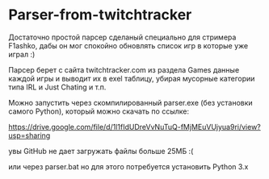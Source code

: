 # Parser-from-twitchtracker

Достаточно простой парсер сделаный специально для стримера F1ashko, дабы он мог спокойно обновлять список игр в которые уже играл :)

Парсер берет с сайта twitchtracker.com из раздела Games данные каждой игры и выводит их в exel таблицу, убирая мусорные категории типа IRL и Just Chating и т.п.

Можно запустить через скомпилированный parser.exe (без установки самого Python), который можно скачать по ссылке: 

https://drive.google.com/file/d/1l1fIdUDreVvNuTuQ-fMjMEuVUjyua9ri/view?usp=sharing

увы GitHub не дает загружать файлы больше 25МБ :(

или через parser.bat но для этого потребуется установить Python 3.x
